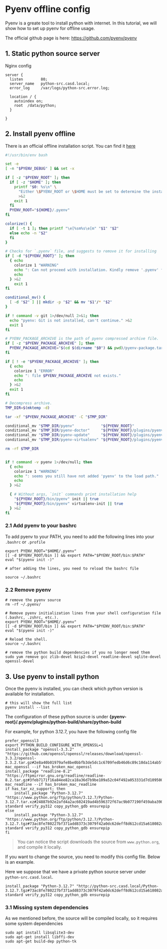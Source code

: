 # Pyenv offline config

Pyenv is a greate tool to install python with internet. In this tutorial, we will show how to set up pyenv for
offline usage.

The official github page is here: https://github.com/pyenv/pyenv

## 1. Static python source server

Nginx config

```shell
server {
  listen        80;
  server_name   python-src.casd.local;
  error_log     /var/logs/python-src.error.log;

  location / {
    autoindex on;
    root  /data/python;
  } 
 
}
```

## 2. Install pyenv offline

There is an official offline installation script. You can find it [here](https://github.com/pyenv/pyenv-installer/blob/master/bin/pyenv-offline-installer)
```bash
#!/usr/bin/env bash

set -e
[ -n "$PYENV_DEBUG" ] && set -x

if [ -z "$PYENV_ROOT" ]; then
  if [ -z "$HOME" ]; then
    printf "$0: %s\n" \
      "Either \$PYENV_ROOT or \$HOME must be set to determine the install location." \
      >&2
    exit 1
  fi
  PYENV_ROOT="${HOME}/.pyenv"
fi

colorize() {
  if [ -t 1 ]; then printf "\e[%sm%s\e[m" "$1" "$2"
  else echo -n "$2"
  fi
}

# Checks for `.pyenv` file, and suggests to remove it for installing
if [ -d "${PYENV_ROOT}" ]; then
  { echo
    colorize 1 "WARNING"
    echo ": Can not proceed with installation. Kindly remove '.pyenv' from ${HOME} first."
    echo
  } >&2
    exit 1
fi

conditional_mv() {
  [ -d "$2" ] || mkdir -p "$2" && mv "$1"/* "$2"
}

if ! command -v git 1>/dev/null 2>&1; then
  echo "pyenv: Git is not installed, can't continue." >&2
  exit 1
fi

# PYENV_PACKAGE_ARCHIVE is the path of pyenv compressed archive file.
if [ -z "$PYENV_PACKAGE_ARCHIVE" ]; then
  PYENV_PACKAGE_ARCHIVE="$(cd $(dirname "$0") && pwd)/pyenv-package.tar.gz"
fi

if [ ! -e "$PYENV_PACKAGE_ARCHIVE" ]; then
  { echo
    colorize 1 "ERROR"
    echo ": file $PYENV_PACKAGE_ARCHIVE not exists."
    echo
  } >&2
  exit 1
fi

# Decompress archive.
TMP_DIR=$(mktemp -d)

tar -xf "$PYENV_PACKAGE_ARCHIVE" -C "$TMP_DIR"

conditional_mv "$TMP_DIR/pyenv"            "${PYENV_ROOT}"
conditional_mv "$TMP_DIR/pyenv-doctor"     "${PYENV_ROOT}/plugins/pyenv-doctor"
conditional_mv "$TMP_DIR/pyenv-update"     "${PYENV_ROOT}/plugins/pyenv-update"
conditional_mv "$TMP_DIR/pyenv-virtualenv" "${PYENV_ROOT}/plugins/pyenv-virtualenv"

rm -rf $TMP_DIR


if ! command -v pyenv 1>/dev/null; then
  { echo
    colorize 1 "WARNING"
    echo ": seems you still have not added 'pyenv' to the load path."
    echo
  } >&2

  { # Without args, `init` commands print installation help
    "${PYENV_ROOT}/bin/pyenv" init || true
    "${PYENV_ROOT}/bin/pyenv" virtualenv-init || true
  } >&2
fi
```

### 2.1 Add pyenv to your bashrc

To add pyenv to your PATH, you need to add the following lines into your `.bashrc` or `.profile` 

```shell
export PYENV_ROOT="$HOME/.pyenv"
[[ -d $PYENV_ROOT/bin ]] && export PATH="$PYENV_ROOT/bin:$PATH"
eval "$(pyenv init -)"

# after adding the lines, you need to reload the bashrc file

source ~/.bashrc
```

### 2.2 Remove pyenv

```shell
# remove the pyenv source
rm -rf ~/.pyenv/

# Remove pyenv initialization lines from your shell configuration file (.bashrc, .zshrc, etc.).
export PYENV_ROOT="$HOME/.pyenv"
[[ -d $PYENV_ROOT/bin ]] && export PATH="$PYENV_ROOT/bin:$PATH"
eval "$(pyenv init -)"

# Reload the shell.
source ~/.bashrc

# remove the python build dependencies if you no longer need them
sudo yum remove gcc zlib-devel bzip2-devel readline-devel sqlite-devel openssl-devel
```
## 3. Use pyenv to install python

Once the pyenv is installed, you can check which python version is available for installation.

```shell
# this will show the full list
pyenv install --list

```

The configuration of these python source is under **{pyenv-root}/.pyenv/plugins/python-build/share/python-build**

For example, for python 3.12.7, you have the following config file

```shell
prefer_openssl3
export PYTHON_BUILD_CONFIGURE_WITH_OPENSSL=1
install_package "openssl-3.3.2" "https://github.com/openssl/openssl/releases/download/openssl-3.3.2/openssl-3.3.2.tar.gz#2e8a40b01979afe8be0bbfb3de5dc1c6709fedb46d6c89c10da114ab5fc3d281" mac_openssl --if has_broken_mac_openssl
install_package "readline-8.2" "https://ftpmirror.gnu.org/readline/readline-8.2.tar.gz#3feb7171f16a84ee82ca18a36d7b9be109a52c04f492a053331d7d1095007c35" mac_readline --if has_broken_mac_readline
if has_tar_xz_support; then
    install_package "Python-3.12.7" "https://www.python.org/ftp/python/3.12.7/Python-3.12.7.tar.xz#24887b92e2afd4a2ac602419ad4b596372f67ac9b077190f459aba390faf5550" standard verify_py312 copy_python_gdb ensurepip
else
    install_package "Python-3.12.7" "https://www.python.org/ftp/python/3.12.7/Python-3.12.7.tgz#73ac8fe780227bf371add8373c3079f42a0dc62deff8d612cd15a618082ab623" standard verify_py312 copy_python_gdb ensurepip
fi

```

> You can notice the script downloads the source from `www.python.org`, and compile it locally.
> 

If you want to change the source, you need to modify this config file. Below is an example.

Here we suppose that we have a private python source server under `python-src.casd.local`.

```shell
install_package "Python-3.12.7" "http://python-src.casd.local/Python-3.12.7.tgz#73ac8fe780227bf371add8373c3079f42a0dc62deff8d612cd15a618082ab623" standard verify_py312 copy_python_gdb ensurepip
```

### 3.1 Missing system dependencies

As we mentioned before, the source will be compiled locally, so it requires some system dependencies 
```shell
sudo apt install libsqlite3-dev
sudo apt-get install libffi-dev
sudo apt-get build-dep python-tk
```
